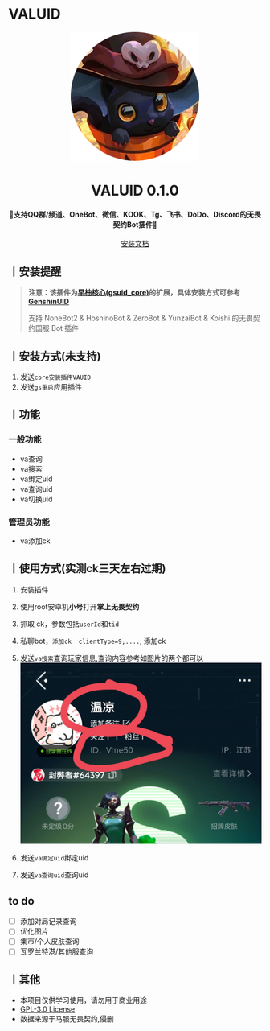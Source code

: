 
<!-- markdownlint-disable MD033 -->
# VALUID

<p align="center">
  <a href="https://github.com/Agnes4m/VALUID"><img src="./img/logo.png" width="256" height="256" alt="VALUID"></a>
</p>
<h1 align = "center">VALUID 0.1.0</h1>
<h4 align = "center">🚧支持QQ群/频道、OneBot、微信、KOOK、Tg、飞书、DoDo、Discord的无畏契约Bot插件🚧</h4>
<div align = "center">
        <a href="http://docs.gsuid.gbots.work/#/" target="_blank">安装文档</a>
</div>

## 丨安装提醒

> **注意：该插件为[早柚核心(gsuid_core)](https://github.com/Genshin-bots/gsuid_core)的扩展，具体安装方式可参考[GenshinUID](https://github.com/KimigaiiWuyi/GenshinUID)**
>
> 支持 NoneBot2 & HoshinoBot & ZeroBot & YunzaiBot & Koishi 的无畏契约国服 Bot 插件

## 丨安装方式(未支持)

1. 发送`core安装插件VAUID`
2. 发送`gs重启`应用插件

## 丨功能

### 一般功能

- va查询
- va搜索
- va绑定uid
- va查询uid
- va切换uid

### 管理员功能

- va添加ck

## 丨使用方式(实测ck三天左右过期)

1. 安装插件
2. 使用root安卓机**小号**打开**掌上无畏契约**
3. 抓取 ck，参数包括`userId`和`tid`
4. 私聊bot，`添加ck  clientType=9;....`, 添加ck
5. 发送`va搜索`查询玩家信息,查询内容参考如图片的两个都可以
![img](./img/test1.jpg)

6. 发送`va绑定uid`绑定uid
7. 发送`va查询uid`查询uid

## to do

- [ ] 添加对局记录查询
- [ ] 优化图片
- [ ] 集市/个人皮肤查询
- [ ] 瓦罗兰特港/其他服查询

## 丨其他

- 本项目仅供学习使用，请勿用于商业用途
- [GPL-3.0 License](https://github.com/Agnes4m/VAUID/blob/master/LICENSE)
- 数据来源于马服无畏契约,侵删
